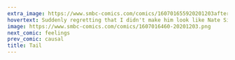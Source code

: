 ```yaml
---
extra_image: https://www.smbc-comics.com/comics/160701655920201203after.png
hovertext: Suddenly regretting that I didn't make him look like Nate Silver.
image: https://www.smbc-comics.com/comics/1607016460-20201203.png
next_comic: feelings
prev_comic: causal
title: Tail
---
```


